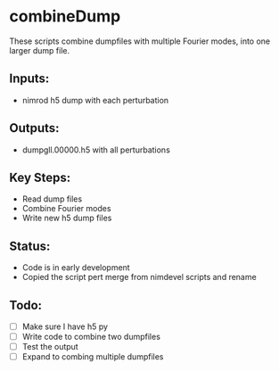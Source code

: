 # combineDump
These scripts combine dumpfiles with multiple Fourier modes, into one larger dump file.
## Inputs:
  - nimrod h5 dump with each perturbation
## Outputs:
  - dumpgll.00000.h5 with all perturbations

## Key Steps:
  - Read dump files
  - Combine Fourier modes
  - Write new h5 dump files

## Status: 
  - Code is in early development
  - Copied the script pert merge from nimdevel scripts and rename

## Todo:
  - [ ] Make sure I have h5 py
  - [ ] Write code to combine two dumpfiles
  - [ ] Test the output 
  - [ ] Expand to combing multiple dumpfiles

